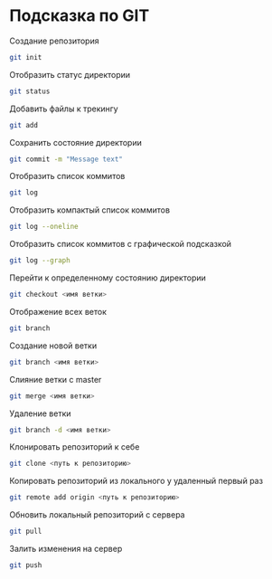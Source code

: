 # Подсказка по GIT

Создание репозитория
```sh
git init
```

Отобразить статус директории
```sh
git status
```

Добавить файлы к трекингу
```sh
git add
```

Сохранить состояние директории
```sh
git commit -m "Message text"
```

Отобразить список коммитов
```sh
git log
```

Отобразить компактый список коммитов
```sh
git log --oneline
```

Отобразить список коммитов с графической подсказкой
```sh
git log --graph
```

Перейти к определенному состоянию директории
```sh
git checkout <имя ветки>
```

Отображение всех веток
```sh
git branch
```

Создание новой ветки
```sh
git branch <имя ветки>
```

Слияние ветки с master
```sh
git merge <имя ветки>
```

Удаление ветки
```sh
git branch -d <имя ветки>
```

Клонировать репозиторий к себе
```sh
git clone <путь к репозиторию>
```


Копировать репозиторий из локального у удаленный первый раз
```sh
git remote add origin <путь к репозиторию>
```

Обновить локальный репозиторий с сервера
```sh
git pull
```

Залить изменения на сервер
```sh
git push
```